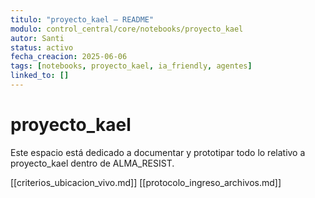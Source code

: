 ```yaml
---
titulo: "proyecto_kael – README"
modulo: control_central/core/notebooks/proyecto_kael
autor: Santi
status: activo
fecha_creacion: 2025-06-06
tags: [notebooks, proyecto_kael, ia_friendly, agentes]
linked_to: []
---
```


# proyecto_kael

Este espacio está dedicado a documentar y prototipar todo lo relativo a proyecto_kael dentro de ALMA_RESIST.

[[criterios_ubicacion_vivo.md]]
[[protocolo_ingreso_archivos.md]]
